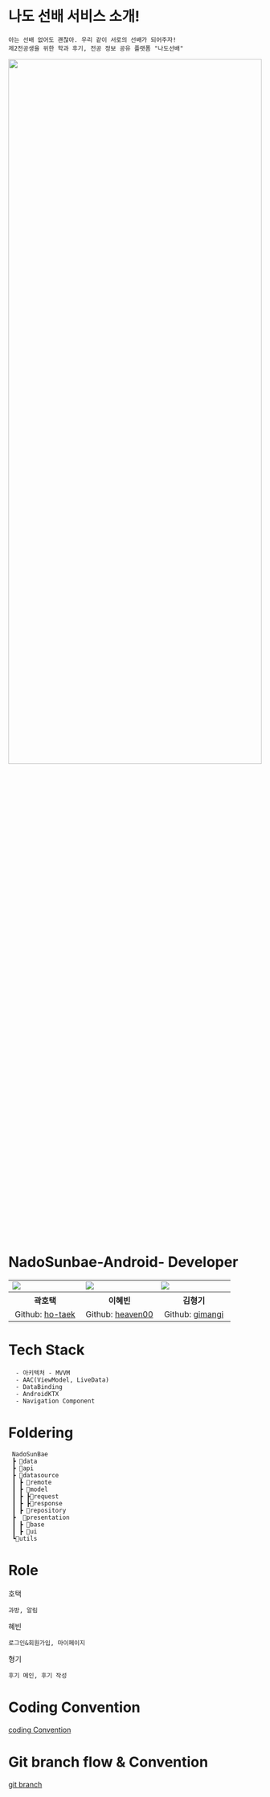 # 나도 선배 서비스 소개!
```
아는 선배 없어도 괜찮아. 우리 같이 서로의 선배가 되어주자!
제2전공생을 위한 학과 후기, 전공 정보 공유 플랫폼 "나도선배"
```


<img src = "https://user-images.githubusercontent.com/71322949/148937261-620b59c0-02fa-4205-a193-de388878db23.jpg" width = 100%, height=60%/>



# NadoSunbae-Android- Developer

<table align="center" style = "table-layout: auto; width: 100%; table-layout: fixed;">
  <colgroup>
    <col style="width:33%"/>
    <col style="width:34%"/>
    <col style="width:33%"/>
  </colgroup>
  <tr>
    <td>
      <img src= "https://user-images.githubusercontent.com/71322949/148933402-b714e01c-393d-4450-800c-0313bbeb72d5.jpg"/> 
    </td>
    <td>
      <img src="https://user-images.githubusercontent.com/71322949/148933479-ea7fd417-e7c7-4d6a-b636-d56e79fc2f1f.jpg"/> 
    </td>
    <td>
      <img src="https://user-images.githubusercontent.com/71322949/148933633-3d4271d1-9378-4a1b-9be5-eec87e49753c.jpg"/> 
    </td>
  </tr>
  <tr>
    <th align="center">곽호택</th>
    <th align="center">이혜빈</th>
    <th align="center">김형기</th>
  </tr>
  <tr>
    <td align="center">
     Github: <a href="https://github.com/ho-taek">ho-taek</a>
    </td>
    <td align="center">
     Github: <a href="https://github.com/lhb8106">heaven00</a>
    </td>
    <td align="center">
     Github: <a href="https://github.com/gimangi">gimangi</a>
    </td>
  </tr>
</table>


# Tech Stack
```
  - 아키텍처 - MVVM
  - AAC(ViewModel, LiveData)
  - DataBinding
  - AndroidKTX
  - Navigation Component
```


# Foldering
```
 NadoSunBae
 ┣ 📂data
 ┣ 📂api
 ┣ 📂datasource
 ┃ ┣ 📂remote
 ┃ ┣ 📂model
 ┃ ┣ ┣📂request
 ┃ ┣ ┣📂response
 ┃ ┣ 📂repository
 ┣  📂presentation
 ┃ ┣ 📂base
 ┃ ┣ 📂ui
 ┗📂utils
 ```
 
 # Role
 
 호택
 ```
 과방, 알림
 ```
 
 혜빈
 ```
 로그인&회원가입, 마이페이지
 ```
 형기
 ```
 후기 메인, 후기 작성
 ```
 
 # Coding Convention
 <a href="https://www.notion.so/nadosunbae/Coding-Convention-daa6331444274f4e80ece3a0f474ff6c"> coding Convention</a>
  
 # Git branch flow & Convention
 <a href="https://www.notion.so/nadosunbae/Git-Convention-44921c4f461646cda913c8169db61cf1"> git branch</a>
   
  
    
